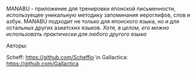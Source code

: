  MANABU - приложение для тренировки японской письменности, используещее уникальную методику запоминания иероглифов, слов и азбук.
                 MANABU подходит не только для японского языка, но и для остальных других азиатских языков.
                         *Хотя, в целом, его можно использовать практически для любого другого языка*


Авторы:

Scheff: https://github.com/Scheffio \n
Gallactica: https://github.com/Gallactica
